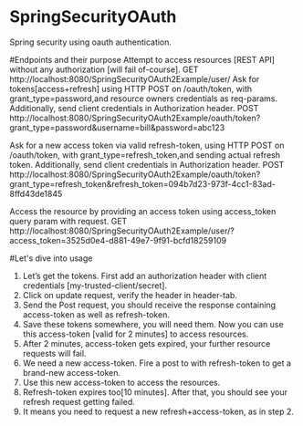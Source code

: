 # SpringSecurityOAuth
Spring security using oauth authentication.

#Endpoints and their purpose
Attempt to access resources [REST API] without any authorization [will fail of-course].
GET http://localhost:8080/SpringSecurityOAuth2Example/user/
Ask for tokens[access+refresh] using HTTP POST on /oauth/token, with grant_type=password,and resource owners credentials as req-params. Additionally, send client credentials in Authorization header.
POST http://localhost:8080/SpringSecurityOAuth2Example/oauth/token?grant_type=password&username=bill&password=abc123

Ask for a new access token via valid refresh-token, using HTTP POST on /oauth/token, with grant_type=refresh_token,and sending actual refresh token. Additionally, send client credentials in Authorization header.
POST http://localhost:8080/SpringSecurityOAuth2Example/oauth/token?grant_type=refresh_token&refresh_token=094b7d23-973f-4cc1-83ad-8ffd43de1845

Access the resource by providing an access token using access_token query param with request.
GET http://localhost:8080/SpringSecurityOAuth2Example/user/?access_token=3525d0e4-d881-49e7-9f91-bcfd18259109

#Let's dive into usage
1. Let’s get the tokens. First add an authorization header with client credentials [my-trusted-client/secret].
2. Click on update request, verify the header in header-tab.
3. Send the Post request, you should receive the response containing access-token as well as refresh-token.
4. Save these tokens somewhere, you will need them. Now you can use this access-token [valid for 2 minutes] to access resources.
5. After 2 minutes, access-token gets expired, your further resource requests will fail.
6. We need a new access-token. Fire a post to with refresh-token to get a brand-new access-token.
7. Use this new access-token to access the resources.
8. Refresh-token expires too[10 minutes]. After that, you should see your refresh request getting failed.
9. It means you need to request a new refresh+access-token, as in step 2.

